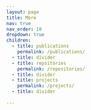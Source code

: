 ```yaml
---
layout: page
title: More
nav: true
nav_order: 10
dropdown: true
children:
  - title: publications
    permalink: /publications/
  - title: divider
  - title: repsitories
    permalink: /repositories/
  - title: divider
  - title: projects
    permalink: /projects/
  - title: divider
  
---
```

